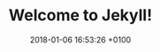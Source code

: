 ---
layout: post
title:  "Welcome to Jekyll!"
date:   2018-01-06 16:53:26 +0100
categories: jekyll update
---